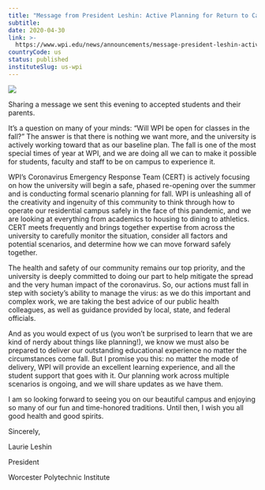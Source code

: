 ```yaml
---
title: "Message from President Leshin: Active Planning for Return to Campus"
subtitle: 
date: 2020-04-30
link: >-
  https://www.wpi.edu/news/announcements/message-president-leshin-active-planning-return-campus
countryCode: us
status: published
instituteSlug: us-wpi
---
```

![](https://www.wpi.edu/sites/default/files/favicon.ico)

Sharing a message we sent this evening to accepted students and their parents.

It’s a question on many of your minds: “Will WPI be open for classes in the fall?” The answer is that there is nothing we want more, and the university is actively working toward that as our baseline plan. The fall is one of the most special times of year at WPI, and we are doing all we can to make it possible for students, faculty and staff to be on campus to experience it.



WPI’s Coronavirus Emergency Response Team (CERT) is actively focusing on how the university will begin a safe, phased re-opening over the summer and is conducting formal scenario planning for fall. WPI is unleashing all of the creativity and ingenuity of this community to think through how to operate our residential campus safely in the face of this pandemic, and we are looking at everything from academics to housing to dining to athletics. CERT meets frequently and brings together expertise from across the university to carefully monitor the situation, consider all factors and potential scenarios, and determine how we can move forward safely together.



The health and safety of our community remains our top priority, and the university is deeply committed to doing our part to help mitigate the spread and the very human impact of the coronavirus. So, our actions must fall in step with society’s ability to manage the virus: as we do this important and complex work, we are taking the best advice of our public health colleagues, as well as guidance provided by local, state, and federal officials.



And as you would expect of us (you won’t be surprised to learn that we are kind of nerdy about things like planning!), we know we must also be prepared to deliver our outstanding educational experience no matter the circumstances come fall. But I promise you this: no matter the mode of delivery, WPI will provide an excellent learning experience, and all the student support that goes with it. Our planning work across multiple scenarios is ongoing, and we will share updates as we have them.



I am so looking forward to seeing you on our beautiful campus and enjoying so many of our fun and time-honored traditions. Until then, I wish you all good health and good spirits.



Sincerely,



Laurie Leshin

President

Worcester Polytechnic Institute